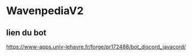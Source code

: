# WavenpediaV2

## lien du bot
https://www-apps.univ-lehavre.fr/forge/pr172488/bot_discord_javacord/
